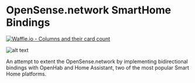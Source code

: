 # OpenSense.network SmartHome Bindings

[![Waffle.io - Columns and their card count](https://badge.waffle.io/dimitristaufer/opensense-sh-bindings.svg?columns=all)](https://waffle.io/dimitristaufer/opensense-sh-bindings)

![alt text](https://dimitristaufer.com/files/OpenSense_Banner-min.jpg)

An attempt to extent the OpenSense.network by implementing bidirectional bindings with OpenHab and Home Assistant, two of the most popular Smart Home platforms.
